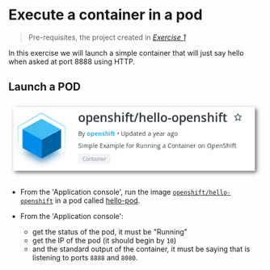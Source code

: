 # Execute a container in a pod

> Pre-requisites, the project created in *[Exercise 1](/exercises/01-login-auth-project)*

In this exercise we will launch a simple container that will just say hello when asked at port 8888 using HTTP.

## Launch a POD

![openshift/hello-openshift](img/hello-openshift.png)

* From the 'Application console', run the image [`openshift/hello-openshift`](https://hub.docker.com/r/openshift/hello-openshift) in a pod called [hello-pod](/exercises/B03/hello-world-pod.yaml).

* From the 'Application console':
    * get the status of the pod, it must be "Running"
    * get the IP of the pod (it should begin by `10`)
    * and the standard output of the container, it must be saying that is listening to ports `8888` and `8080`.
